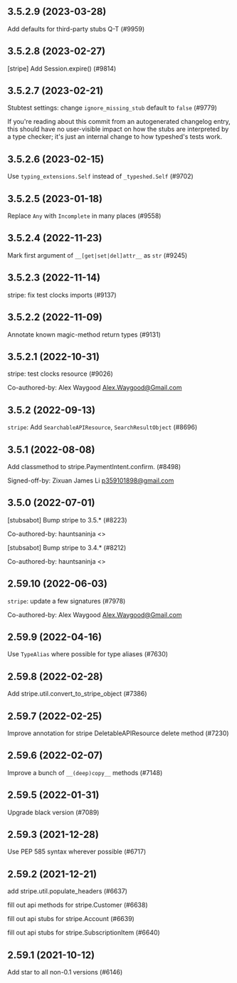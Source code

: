 ## 3.5.2.9 (2023-03-28)

Add defaults for third-party stubs Q-T (#9959)

## 3.5.2.8 (2023-02-27)

[stripe] Add Session.expire() (#9814)

## 3.5.2.7 (2023-02-21)

Stubtest settings: change `ignore_missing_stub` default to `false` (#9779)

If you're reading about this commit from an autogenerated changelog entry, this should have no user-visible impact on how the stubs are interpreted by a type checker; it's just an internal change to how typeshed's tests work.

## 3.5.2.6 (2023-02-15)

Use `typing_extensions.Self` instead of `_typeshed.Self` (#9702)

## 3.5.2.5 (2023-01-18)

Replace `Any` with `Incomplete` in many places (#9558)

## 3.5.2.4 (2022-11-23)

Mark first argument of `__[get|set|del]attr__` as `str` (#9245)

## 3.5.2.3 (2022-11-14)

stripe: fix test clocks imports (#9137)

## 3.5.2.2 (2022-11-09)

Annotate known magic-method return types (#9131)

## 3.5.2.1 (2022-10-31)

stripe: test clocks resource (#9026)

Co-authored-by: Alex Waygood <Alex.Waygood@Gmail.com>

## 3.5.2 (2022-09-13)

`stripe`: Add `SearchableAPIResource`, `SearchResultObject` (#8696)

## 3.5.1 (2022-08-08)

Add classmethod to stripe.PaymentIntent.confirm. (#8498)

Signed-off-by: Zixuan James Li <p359101898@gmail.com>

## 3.5.0 (2022-07-01)

[stubsabot] Bump stripe to 3.5.* (#8223)

Co-authored-by: hauntsaninja <>

[stubsabot] Bump stripe to 3.4.* (#8212)

Co-authored-by: hauntsaninja <>

## 2.59.10 (2022-06-03)

`stripe`: update a few signatures (#7978)

Co-authored-by: Alex Waygood <Alex.Waygood@Gmail.com>

## 2.59.9 (2022-04-16)

Use `TypeAlias` where possible for type aliases (#7630)

## 2.59.8 (2022-02-28)

Add stripe.util.convert_to_stripe_object (#7386)

## 2.59.7 (2022-02-25)

Improve annotation for stripe DeletableAPIResource delete method (#7230)

## 2.59.6 (2022-02-07)

Improve a bunch of `__(deep)copy__` methods (#7148)

## 2.59.5 (2022-01-31)

Upgrade black version (#7089)

## 2.59.3 (2021-12-28)

Use PEP 585 syntax wherever possible (#6717)

## 2.59.2 (2021-12-21)

add stripe.util.populate_headers (#6637)

fill out api methods for stripe.Customer (#6638)

fill out api stubs for stripe.Account (#6639)

fill out api stubs for stripe.SubscriptionItem (#6640)

## 2.59.1 (2021-10-12)

Add star to all non-0.1 versions (#6146)

